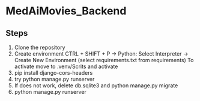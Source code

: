 # MedAiMovies_Backend

## Steps

1. Clone the repository
2. Create environment CTRL + SHIFT + P -> Python: Select Interpreter -> Create New Environment (select requirements.txt from requirements) To activate move to .venv/Scrits and activate
3. pip install django-cors-headers
4. try python manage.py runserver 
5. If does not work, delete db.sqlite3 and python manage.py migrate
6. python manage.py runserver
